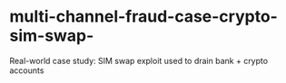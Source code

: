 # multi-channel-fraud-case-crypto-sim-swap-
Real-world case study: SIM swap exploit used to drain bank + crypto accounts 
